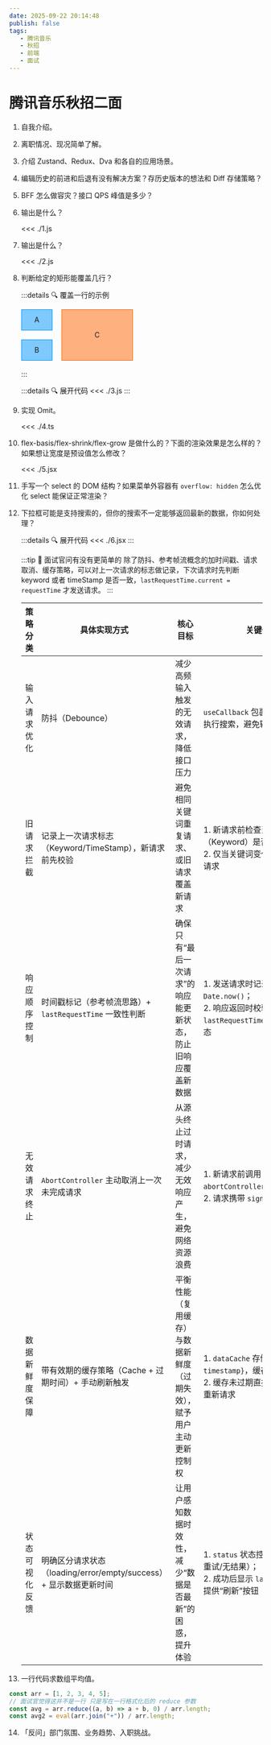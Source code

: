 ```yaml
---
date: 2025-09-22 20:14:48
publish: false
tags:
   - 腾讯音乐
   - 秋招
   - 前端
   - 面试
---
```


# 腾讯音乐秋招二面

1. 自我介绍。
2. 离职情况、现况简单了解。
3. 介绍 Zustand、Redux、Dva 和各自的应用场景。
4. 编辑历史的前进和后退有没有解决方案？存历史版本的想法和 Diff 存储策略？
5. BFF 怎么做容灾？接口 QPS 峰值是多少？
6. 输出是什么？

   <<< ./1.js

7. 输出是什么？

   <<< ./2.js

8. 判断给定的矩形能覆盖几行？

   :::details 🔍 覆盖一行的示例
   <div style="position: relative; width: 220px; height: 120px;">
      <div style="position: absolute; left: 0px; top: 0; width: 60px; height: 40px; background-color: rgba(0, 150, 255, 0.5); border: 1px solid #0096ff;line-height: 40px;text-align: center;">
         A
      </div>
      <div style="position: absolute; left: 0px; top: 60px; width: 60px; height: 40px; background-color: rgba(0, 150, 255, 0.5); border: 1px solid #0096ff;line-height: 40px;text-align: center;">
         B
      </div>
      <div style="position: absolute; left: 80px; top: 0px; width: 140px; height: 100px; background-color: rgba(255, 100, 0, 0.5); border: 1px solid #ff6400;line-height: 100px;text-align: center;">
         C
      </div>
   </div>
   :::

   :::details 🔍 展开代码
   <<< ./3.js
   :::

9. 实现 Omit。

    <<< ./4.ts

10. flex-basis/flex-shrink/flex-grow 是做什么的？下面的渲染效果是怎么样的？如果想让宽度是预设值怎么修改？

    <<< ./5.jsx

11. 手写一个 select 的 DOM 结构？如果菜单外容器有 `overflow: hidden` 怎么优化 select 能保证正常渲染？
12. 下拉框可能是支持搜索的，但你的搜索不一定能够返回最新的数据，你如何处理？

    :::details 🔍 展开代码
    <<< ./6.jsx
    :::

    :::tip 📌 面试官问有没有更简单的
    除了防抖、参考帧流概念的加时间戳、请求取消、缓存策略，可以对上一次请求的标志做记录，下次请求时先判断 keyword 或者 timeStamp 是否一致，`lastRequestTime.current = requestTime` 才发送请求。
    :::

    | 策略分类       | 具体实现方式                                                      | 核心目标                                                             | 关键代码/逻辑参考                                                                                                             |
    | -------------- | ----------------------------------------------------------------- | -------------------------------------------------------------------- | ----------------------------------------------------------------------------------------------------------------------------- |
    | 输入请求优化   | 防抖（Debounce）                                                  | 减少高频输入触发的无效请求，降低接口压力                             | `useCallback` 包裹防抖函数，延迟 300ms 执行搜索，避免输入过程中频繁发请求                                                     |
    | 旧请求拦截     | 记录上一次请求标志（Keyword/TimeStamp），新请求前先校验           | 避免相同关键词重复请求、或旧请求覆盖新请求                           | 1. 新请求前检查当前 `inputValue`（Keyword）是否与缓存关键词一致；<br>2. 仅当关键词变化/强制刷新时，才发起新请求               |
    | 响应顺序控制   | 时间戳标记（参考帧流思路）+ `lastRequestTime` 一致性判断          | 确保只有“最后一次请求”的响应能更新状态，防止旧响应覆盖新数据         | 1. 发送请求时记录 `requestTime = Date.now()`；<br>2. 响应返回时校验 `requestTime === lastRequestTime.current`，一致才更新状态 |
    | 无效请求终止   | `AbortController` 主动取消上一次未完成请求                        | 从源头终止过时请求，减少无效响应产生，避免网络资源浪费               | 1. 新请求前调用 `abortControllerRef.current?.abort()`；<br>2. 请求携带 `signal` 参数，支持中断                                |
    | 数据新鲜度保障 | 带有效期的缓存策略（Cache + 过期时间）+ 手动刷新触发              | 平衡性能（复用缓存）与数据新鲜度（过期失效），赋予用户主动更新控制权 | 1. `dataCache` 存储关键词对应的 `{data, timestamp}`，缓存有效期 30s；<br>2. 缓存未过期直接复用，过期/强制刷新时重新请求       |
    | 状态可视化反馈 | 明确区分请求状态（loading/error/empty/success）+ 显示数据更新时间 | 让用户感知数据时效性，减少“数据是否最新”的困惑，提升体验             | 1. `status` 状态控制 UI 显示（加载中/失败重试/无结果）；<br>2. 成功后显示 `lastUpdated` 格式化时间，提供“刷新”按钮            |

13. 一行代码求数组平均值。

   ```JavaScript
   const arr = [1, 2, 3, 4, 5];
   // 面试官觉得这并不是一行 只是写在一行格式化后的 reduce 参数
   const avg = arr.reduce((a, b) => a + b, 0) / arr.length;
   const avg2 = eval(arr.join("+")) / arr.length;
   ```

14. 「反问」部门氛围、业务趋势、入职挑战。